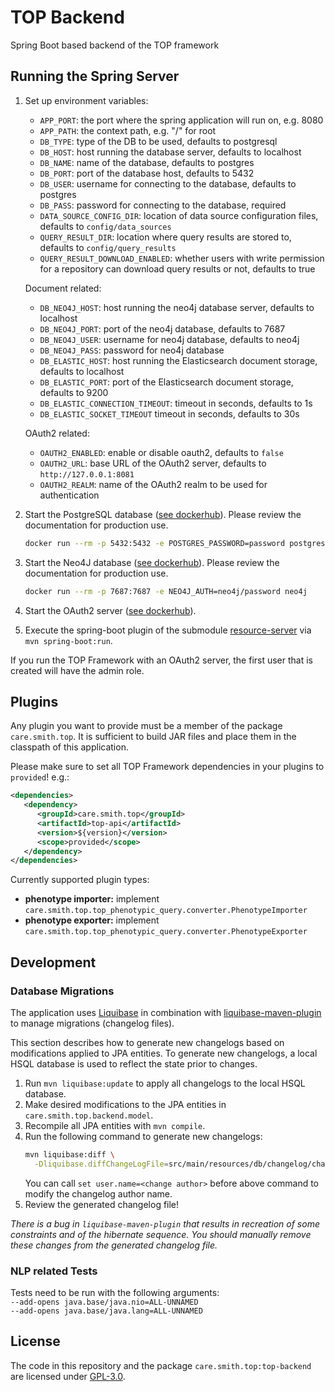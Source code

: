# TOP Backend

Spring Boot based backend of the TOP framework

## Running the Spring Server

1. Set up environment variables:
    * `APP_PORT`: the port where the spring application will run on, e.g. 8080
    * `APP_PATH`: the context path, e.g. "/" for root
    * `DB_TYPE`: type of the DB to be used, defaults to postgresql
    * `DB_HOST`: host running the database server, defaults to localhost
    * `DB_NAME`: name of the database, defaults to postgres
    * `DB_PORT`: port of the database host, defaults to 5432
    * `DB_USER`: username for connecting to the database, defaults to postgres
    * `DB_PASS`: password for connecting to the database, required
    * `DATA_SOURCE_CONFIG_DIR`: location of data source configuration files, defaults to `config/data_sources`
    * `QUERY_RESULT_DIR`: location where query results are stored to, defaults to `config/query_results`
    * `QUERY_RESULT_DOWNLOAD_ENABLED`: whether users with write permission for a repository can download query results
      or not, defaults to true

   Document related:
    * `DB_NEO4J_HOST`: host running the neo4j database server, defaults to localhost
    * `DB_NEO4J_PORT`: port of the neo4j database, defaults to 7687
    * `DB_NEO4J_USER`: username for neo4j database, defaults to neo4j
    * `DB_NEO4J_PASS`: password for neo4j database
    * `DB_ELASTIC_HOST`: host running the Elasticsearch document storage, defaults to localhost
    * `DB_ELASTIC_PORT`: port of the Elasticsearch document storage, defaults to 9200
    * `DB_ELASTIC_CONNECTION_TIMEOUT`: timeout in seconds, defaults to 1s
    * `DB_ELASTIC_SOCKET_TIMEOUT` timeout in seconds, defaults to 30s

   OAuth2 related:
    * `OAUTH2_ENABLED`: enable or disable oauth2, defaults to `false`
    * `OAUTH2_URL`: base URL of the OAuth2 server, defaults to `http://127.0.0.1:8081`
    * `OAUTH2_REALM`: name of the OAuth2 realm to be used for authentication
2. Start the PostgreSQL database ([see dockerhub](https://hub.docker.com/_/postgres)). Please review the documentation for production use.
    ```sh
    docker run --rm -p 5432:5432 -e POSTGRES_PASSWORD=password postgres
    ```
3. Start the Neo4J database ([see dockerhub](https://hub.docker.com/_/neo4j)). Please review the documentation for production use.
    ```sh
    docker run --rm -p 7687:7687 -e NEO4J_AUTH=neo4j/password neo4j
    ```
4. Start the OAuth2 server ([see dockerhub](https://hub.docker.com/r/bitnami/keycloak)).
5. Execute the spring-boot plugin of the submodule [resource-server](resource-server) via `mvn spring-boot:run`.

If you run the TOP Framework with an OAuth2 server, the first user that is created will have the admin role.

## Plugins

Any plugin you want to provide must be a member of the package `care.smith.top`.
It is sufficient to build JAR files and place them in the classpath of this application.

Please make sure to set all TOP Framework dependencies in your plugins to `provided`! e.g.:
```xml
<dependencies>
   <dependency>
      <groupId>care.smith.top</groupId>
      <artifactId>top-api</artifactId>
      <version>${version}</version>
      <scope>provided</scope>
   </dependency>
</dependencies>
```

Currently supported plugin types:

* **phenotype importer:** implement `care.smith.top.top_phenotypic_query.converter.PhenotypeImporter`
* **phenotype exporter:** implement `care.smith.top.top_phenotypic_query.converter.PhenotypeExporter`

## Development

### Database Migrations

The application uses [Liquibase](https://www.liquibase.org) in combination with
[liquibase-maven-plugin](https://docs.liquibase.com/tools-integrations/maven/home.html) to manage migrations (changelog files).

This section describes how to generate new changelogs based on modifications applied to JPA entities.
To generate new changelogs, a local HSQL database is used to reflect the state prior to changes. 

1. Run `mvn liquibase:update` to apply all changelogs to the local HSQL database.
2. Make desired modifications to the JPA entities in `care.smith.top.backend.model`.
3. Recompile all JPA entities with `mvn compile`.
4. Run the following command to generate new changelogs:
   ```sh
   mvn liquibase:diff \
     -Dliquibase.diffChangeLogFile=src/main/resources/db/changelog/changesets/<timestamp>-<changelog name>.yaml
   ```
   You can call `set user.name=<change author>` before above command to modify the changelog author name.
5. Review the generated changelog file!

*There is a bug in `liquibase-maven-plugin` that results in recreation of some constraints and of the hibernate sequence.
You should manually remove these changes from the generated changelog file.*

### NLP related Tests

Tests need to be run with the following arguments:  
`--add-opens java.base/java.nio=ALL-UNNAMED`  
`--add-opens java.base/java.lang=ALL-UNNAMED`

## License

The code in this repository and the package `care.smith.top:top-backend` are licensed under [GPL-3.0](LICENSE).
